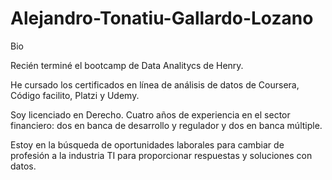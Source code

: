 # Alejandro-Tonatiu-Gallardo-Lozano
Bio

Recién terminé el bootcamp de Data Analitycs de Henry.

He cursado los certificados en línea de análisis de datos de Coursera, Código facilito, Platzi y Udemy. 

Soy licenciado en Derecho. Cuatro años de experiencia en el sector financiero: dos en banca de desarrollo y regulador y dos en banca múltiple. 

Estoy en la búsqueda de oportunidades laborales para cambiar de profesión a la industria TI para proporcionar respuestas y soluciones con datos.
